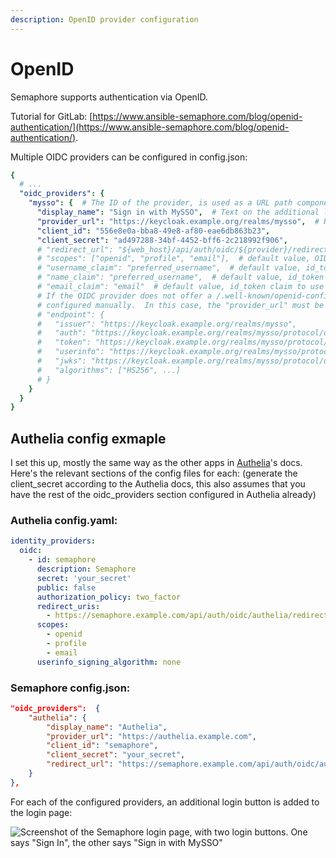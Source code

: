 ```yaml
---
description: OpenID provider configuration
---
```


# OpenID

Semaphore supports authentication via OpenID.

Tutorial for GitLab: [https://www.ansible-semaphore.com/blog/openid-authentication/](https://www.ansible-semaphore.com/blog/openid-authentication/).

Multiple OIDC providers can be configured in config.json:
```yaml
{
  # ...
  "oidc_providers": {
    "mysso": {  # The ID of the provider, is used as a URL path component in the redirect URL
      "display_name": "Sign in with MySSO",  # Text on the additional login button
      "provider_url": "https://keycloak.example.org/realms/mysso",  # Root URL of the OIDC provider, expects /.well-known/openid-configuration below this URL
      "client_id": "556e8e0a-bba8-49e8-af80-eae6db863b23",
      "client_secret": "ad497288-34bf-4452-bff6-2c218992f906",
      # "redirect_url": "${web_host}/api/auth/oidc/${provider}/redirect",  # default value, the OIDC provider redirects back here
      # "scopes": ["openid", "profile", "email"],  # default value, OIDC scopes
      # "username_claim": "preferred_username",  # default value, id_token claim to use as the username
      # "name_claim": "preferred_username",  # default value, id_token claim to use as the display name
      # "email_claim": "email"  # default value, id_token claim to use as the email address
      # If the OIDC provider does not offer a /.well-known/openid-configuration, the endpoints can be
      # configured manually.  In this case, the "provider_url" must be omitted.
      # "endpoint": {
      #   "issuer": "https://keycloak.example.org/realms/mysso",
      #   "auth": "https://keycloak.example.org/realms/mysso/protocol/openid-connect/auth",
      #   "token": "https://keycloak.example.org/realms/mysso/protocol/openid-connect/token",
      #   "userinfo": "https://keycloak.example.org/realms/mysso/protocol/openid-connect/userinfo",
      #   "jwks": "https://keycloak.example.org/realms/mysso/protocol/openid-connect/certs",
      #   "algorithms": ["HS256", ...]
      # }
    }
  }
}
```

## Authelia config exmaple

I set this up, mostly the same way as the other apps in [Authelia](https://www.authelia.com/)'s docs. Here's the relevant sections of the config files for each: (generate the client_secret according to the Authelia docs, this also assumes that you have the rest of the oidc_providers section configured in Authelia already)

### Authelia config.yaml:
```yaml
identity_providers:
  oidc:
    - id: semaphore
      description: Semaphore
      secret: 'your_secret'
      public: false
      authorization_policy: two_factor
      redirect_uris:
        - https://semaphore.example.com/api/auth/oidc/authelia/redirect
      scopes:
        - openid
        - profile
        - email
      userinfo_signing_algorithm: none
```

### Semaphore config.json:
```json
"oidc_providers":  {
    "authelia": {
        "display_name": "Authelia",
        "provider_url": "https://authelia.example.com",
        "client_id": "semaphore",
        "client_secret": "your_secret",
        "redirect_url": "https://semaphore.example.com/api/auth/oidc/authelia/redirect"
    }
},
```

For each of the configured providers, an additional login button is added to the login page:

![Screenshot of the Semaphore login page, with two login buttons. One says "Sign In", the other says "Sign in with MySSO"](https://user-images.githubusercontent.com/5564491/232345599-13f744a0-0530-4422-8b55-6a563a4ef5d9.png)

